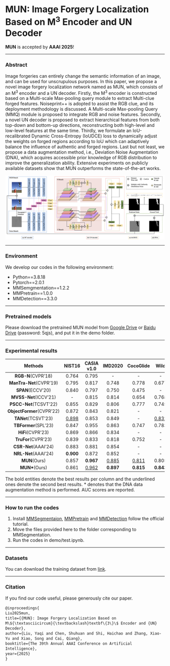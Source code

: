 # MUN: Image Forgery Localization Based on M<sup>3</sup> Encoder and UN Decoder

**MUN** is accepted by **AAAI 2025**!

---

### Abstract

Image forgeries can entirely change the semantic information of an image, and can be used for unscrupulous purposes. In this paper, we propose a novel image forgery localization network named as MUN, which consists of an M<sup>3</sup> encoder and a UN decoder. Firstly, the M<sup>3</sup> encoder is constructed based on a Multi-scale Max-pooling query module to extract Multi-clue forged  features. Noiseprint++ is adopted to assist the RGB clue, and  its deployment methodology is  discussed. A Multi-scale Max-pooling Query (MMQ) module is proposed to integrate RGB and noise features. Secondly, a novel UN decoder is proposed to extract hierarchical features from both top-down and bottom-up directions, reconstructing both high-level and low-level features at the same time. Thirdly, we formulate an  IoU-recalibrated Dynamic Cross-Entropy (IoUDCE) loss to dynamically adjust the weights on forged regions according to IoU which can adaptively balance the influence of authentic and forged regions. Last but not least, we propose a data augmentation method, i.e., Deviation Noise Augmentation (DNA), which acquires accessible prior knowledge of RGB distribution to improve the generalization ability. Extensive experiments on publicly available datasets show that MUN outperforms the state-of-the-art works.

![overview](overview.png)

---

### Environment

We develop our codes in the following environment:

- Python==3.8.18
- Pytorch==2.0.1
- MMSemgmentation==1.2.2
- MMPretrain==1.0.0
- MMDetection==3.3.0

---

### Pretrained models

Please download the pretrained MUN model from [Google Drive](https://drive.google.com/file/d/1Lww1Y3BX-DwzybwehSgdOv-yDNF1Pgm_/view?usp=drive_link) or [Baidu Drive](https://pan.baidu.com/s/1LA0Uh72qDUhe9De4aJczUQ?pwd=5qjs) (password: 5qjs), and put it in the demo folder.

---

### Experimental results

|          Methods          |    NIST16    |  CASIA v1.0  |   IMD2020    |  CocoGlide   |     Wild     |
| :-----------------------: | :----------: | :----------: | :----------: | :----------: | :----------: |
|    **RGB-N**(CVPR’18)     |    0.764     |    0.795     |      -       |      -       |      -       |
|  **ManTra-Net**(CVPR’19)  |    0.795     |    0.817     |    0.748     |    0.778     |    0.677     |
|     **SPAN**(ECCV’20)     |    0.840     |    0.797     |    0.750     |    0.475     |      -       |
|   **MVSS-Net**(ICCV’21)   |      -       |    0.815     |    0.814     |    0.654     |    0.768     |
|  **PSCC-Net**(TCSVT’22)   |    0.855     |    0.829     |    0.806     |    0.777     |    0.745     |
| **ObjectFormer**(CVPR’22) |    0.872     |    0.843     |    0.821     |      -       |      -       |
|    **TANet**(TCSVT’23)    | <u>0.898</u> |    0.853     |    0.849     |      -       | <u>0.832</u> |
|   **TBFormer**(SPL’23)    |    0.847     |    0.955     |    0.863     |    0.747     |    0.783     |
|     **HiFi**(CVPR’23)     |    0.869     |    0.866     |    0.834     |      -       |      -       |
|    **TruFor**(CVPR’23)    |    0.839     |    0.833     |    0.818     |    0.752     |      -       |
|   **CSR-Net**(AAAI’24)    |    0.883     |    0.881     |    0.854     |      -       |      -       |
|   **NRL-Net**(AAAI’24)    |  **0.900**   |    0.872     |    0.852     |      -       |      -       |
|       **MUN**(Ours)       |    0.857     |  **0.967**   | <u>0.885</u> | <u>0.811</u> |    0.805     |
|      **MUN\***(Ours)      |    0.861     | <u>0.962</u> |  **0.897**   |  **0.815**   |  **0.843**   |


The bold entities denote the best results per column and the underlined ones denote the second best results. * denotes
that the DNA data augmentation method is performed. AUC scores are reported.

---

### How to run the codes

1. Install [MMSegmentaion](https://github.com/open-mmlab/mmsegmentation), [MMPretrain](https://github.com/open-mmlab/mmpretrain) and [MMDetection](https://github.com/open-mmlab/mmdetection) follow the official tutorial.
2. Move the files provided here to the folder corresponding to MMSegmentation.
3. Run the codes in demo/test.ipynb.

---

### Datasets

You can download the training dataset from [link](https://github.com/free1dom1/TBFormer).

---

### Citation

If you find our code useful, please generously cite our paper.

```
@inproceedings{
Liu2025mun,
title={{MUN}: Image Forgery Localization Based on M\${\textasciicircum}{\textbackslash}textbf\{3\}\$ Encoder and {UN} Decoder},
author={Liu, Yaqi and Chen, Shuhuan and Shi, Haichao and Zhang, Xiao-Yu and Xiao, Song and Cai, Qiang},
booktitle={The 39th Annual AAAI Conference on Artificial Intelligence},
year={2025}
}
```


